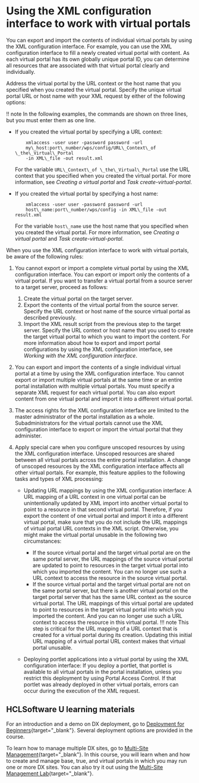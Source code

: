 # Using the XML configuration interface to work with virtual portals

You can export and import the contents of individual virtual portals by using the XML configuration interface. For example, you can use the XML configuration interface to fill a newly created virtual portal with content. As each virtual portal has its own globally unique portal ID, you can determine all resources that are associated with that virtual portal clearly and individually.

Address the virtual portal by the URL context or the host name that you specified when you created the virtual portal. Specify the unique virtual portal URL or host name with your XML request by either of the following options:

!! note
    In the following examples, the commands are shown on three lines, but you must enter them as one line.

-   If you created the virtual portal by specifying a URL context:

    ```
        xmlaccess -user user -password password -url 
        my\_host:port\_number/wps/config/URL\_Context\_of \_the\_Virtual\_Portal 
        -in XML\_file -out result.xml
    
    ```

    For the variable `URL\_Context\_of \_the\_Virtual\_Portal` use the URL context that you specified when you created the virtual portal. For more information, see *Creating a virtual portal* and *Task create-virtual-portal*.

-   If you created the virtual portal by specifying a host name:

    ```
        xmlaccess -user user -password password -url 
        host\_name:port\_number/wps/config -in XML\_file -out result.xml
    
    ```

    For the variable `host\_name` use the host name that you specified when you created the virtual portal. For more information, see *Creating a virtual portal* and *Task create-virtual-portal*.



When you use the XML configuration interface to work with virtual portals, be aware of the following rules:

1.  You cannot export or import a complete virtual portal by using the XML configuration interface. You can export or import only the contents of a virtual portal. If you want to transfer a virtual portal from a source server to a target server, proceed as follows:

    1.  Create the virtual portal on the target server.
    2.  Export the contents of the virtual portal from the source server. Specify the URL context or host name of the source virtual portal as described previously.
    3.  Import the XML result script from the previous step to the target server. Specify the URL context or host name that you used to create the target virtual portal to which you want to import the content.
    For more information about how to export and import portal configurations by using the XML configuration interface, see *Working with the XML configuration interface*.

2.  You can export and import the contents of a single individual virtual portal at a time by using the XML configuration interface. You cannot export or import multiple virtual portals at the same time or an entire portal installation with multiple virtual portals. You must specify a separate XML request for each virtual portal. You can also export content from one virtual portal and import it into a different virtual portal.
3.  The access rights for the XML configuration interface are limited to the master administrator of the portal installation as a whole. Subadministrators for the virtual portals cannot use the XML configuration interface to export or import the virtual portal that they administer.
4.  Apply special care when you configure unscoped resources by using the XML configuration interface. Unscoped resources are shared between all virtual portals across the entire portal installation. A change of unscoped resources by the XML configuration interface affects all other virtual portals. For example, this feature applies to the following tasks and types of XML processing:
    -   Updating URL mappings by using the XML configuration interface: A URL mapping of a URL context in one virtual portal can be unintentionally updated by XML import into another virtual portal to point to a resource in that second virtual portal. Therefore, if you export the content of one virtual portal and import it into a different virtual portal, make sure that you do not include the URL mappings of virtual portal URL contexts in the XML script. Otherwise, you might make the virtual portal unusable in the following two circumstances:

        -   If the source virtual portal and the target virtual portal are on the same portal server, the URL mappings of the source virtual portal are updated to point to resources in the target virtual portal into which you imported the content. You can no longer use such a URL context to access the resource in the source virtual portal.
        -   If the source virtual portal and the target virtual portal are not on the same portal server, but there is another virtual portal on the target portal server that has the same URL context as the source virtual portal. The URL mappings of this virtual portal are updated to point to resources in the target virtual portal into which you imported the content. And you can no longer use such a URL context to access the resource in this virtual portal.
        !!! note
            This step is critical for the URL mapping of a URL context that is created for a virtual portal during its creation. Updating this initial URL mapping of a virtual portal URL context makes that virtual portal unusable.

    -   Deploying portlet applications into a virtual portal by using the XML configuration interface: If you deploy a portlet, that portlet is available to all virtual portals in the portal installation, unless you restrict this deployment by using Portal Access Control. If that portlet was already deployed in other virtual portals, errors can occur during the execution of the XML request.

## HCLSoftware U learning materials

For an introduction and a demo on DX deployment, go to [Deployment for Beginners](https://hclsoftwareu.hcltechsw.com/component/axs/?view=sso_config&id=3&forward=https%3A%2F%2Fhclsoftwareu.hcltechsw.com%2Fcourses%2Flesson%2F%3Fid%3D1479){target="_blank"}. Several deployment options are provided in the course.

To learn how to manage multiple DX sites, go to [Multi-Site Management](https://hclsoftwareu.hcltechsw.com/component/axs/?view=sso_config&id=3&forward=https%3A%2F%2Fhclsoftwareu.hcltechsw.com%2Fcourses%2Flesson%2F%3Fid%3D3086){target="_blank"}. In this course, you will learn when and how to create and manage base, true, and virtual portals in which you may run one or more DX sites. You can also try it out using the [Multi-Site Management Lab](https://hclsoftwareu.hcltechsw.com/images/Lc4sMQCcN5uxXmL13gSlsxClNTU3Mjc3NTc4MTc2/DS_Academy/DX/Administrator/HDX-ADM-200_Multi-Site_Management_Lab.pdf){target="_blank"}.

<!--
**Related information**  


[Staging to production list](../deploy/dep_stage_check.md)

[Creating the initial release](../deploy/dep_cir.md)

[The XML configuration interface](../admin-system/admxmlai.md)

[Working with the XML configuration interface](../admin-system/adxmltsk.md)

[Creating a virtual portal](../admin-system/advp_tsk_create_vp.md)

[Task: create-virtual-portal](../admin-system/advp_cfgtsk_create.md)

[Configuring the sub administrators for virtual portals](../admin-system/advp_tsk_cfg_subadmin.md) -->

